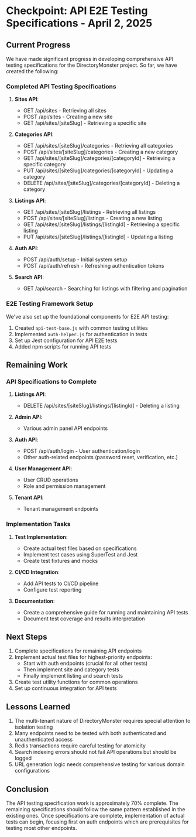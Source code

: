 # Checkpoint: API E2E Testing Specifications - April 2, 2025

## Current Progress

We have made significant progress in developing comprehensive API testing specifications for the DirectoryMonster project. So far, we have created the following:

### Completed API Testing Specifications

1. **Sites API**:
   - GET /api/sites - Retrieving all sites
   - POST /api/sites - Creating a new site
   - GET /api/sites/[siteSlug] - Retrieving a specific site

2. **Categories API**:
   - GET /api/sites/[siteSlug]/categories - Retrieving all categories
   - POST /api/sites/[siteSlug]/categories - Creating a new category
   - GET /api/sites/[siteSlug]/categories/[categoryId] - Retrieving a specific category
   - PUT /api/sites/[siteSlug]/categories/[categoryId] - Updating a category
   - DELETE /api/sites/[siteSlug]/categories/[categoryId] - Deleting a category

3. **Listings API**:
   - GET /api/sites/[siteSlug]/listings - Retrieving all listings
   - POST /api/sites/[siteSlug]/listings - Creating a new listing
   - GET /api/sites/[siteSlug]/listings/[listingId] - Retrieving a specific listing
   - PUT /api/sites/[siteSlug]/listings/[listingId] - Updating a listing

4. **Auth API**:
   - POST /api/auth/setup - Initial system setup
   - POST /api/auth/refresh - Refreshing authentication tokens

5. **Search API**:
   - GET /api/search - Searching for listings with filtering and pagination

### E2E Testing Framework Setup

We've also set up the foundational components for E2E API testing:

1. Created `api-test-base.js` with common testing utilities
2. Implemented `auth-helper.js` for authentication in tests
3. Set up Jest configuration for API E2E tests
4. Added npm scripts for running API tests

## Remaining Work

### API Specifications to Complete

1. **Listings API**:
   - DELETE /api/sites/[siteSlug]/listings/[listingId] - Deleting a listing

2. **Admin API**:
   - Various admin panel API endpoints

3. **Auth API**:
   - POST /api/auth/login - User authentication/login
   - Other auth-related endpoints (password reset, verification, etc.)

4. **User Management API**:
   - User CRUD operations
   - Role and permission management

5. **Tenant API**:
   - Tenant management endpoints

### Implementation Tasks

1. **Test Implementation**:
   - Create actual test files based on specifications
   - Implement test cases using SuperTest and Jest
   - Create test fixtures and mocks

2. **CI/CD Integration**:
   - Add API tests to CI/CD pipeline
   - Configure test reporting

3. **Documentation**:
   - Create a comprehensive guide for running and maintaining API tests
   - Document test coverage and results interpretation

## Next Steps

1. Complete specifications for remaining API endpoints
2. Implement actual test files for highest-priority endpoints:
   - Start with auth endpoints (crucial for all other tests)
   - Then implement site and category tests
   - Finally implement listing and search tests
3. Create test utility functions for common operations
4. Set up continuous integration for API tests

## Lessons Learned

1. The multi-tenant nature of DirectoryMonster requires special attention to isolation testing
2. Many endpoints need to be tested with both authenticated and unauthenticated access
3. Redis transactions require careful testing for atomicity
4. Search indexing errors should not fail API operations but should be logged
5. URL generation logic needs comprehensive testing for various domain configurations

## Conclusion

The API testing specification work is approximately 70% complete. The remaining specifications should follow the same pattern established in the existing ones. Once specifications are complete, implementation of actual tests can begin, focusing first on auth endpoints which are prerequisites for testing most other endpoints.
